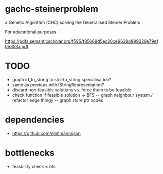 # gachc-steinerproblem
a Genetic Algorithm (CHC) solving the Generalised Steiner Problem

For educational purposes

https://pdfs.semanticscholar.org/f595/f85669d5ec20ce9639d899329e79efbe353a.pdf

# TODO
- graph id_to_string to std::to_string specialisation?
- same as previous with IStringRepresentation?
- discard non-feasible solutions vs. force them to be feasible
- check function if feasible solution -> BFS
-- graph neighbour system / refactor edge thingy
-- graph store ptr nodes

# dependencies
- https://github.com/nlohmann/json

# bottlenecks
- feasbility check = bfs
